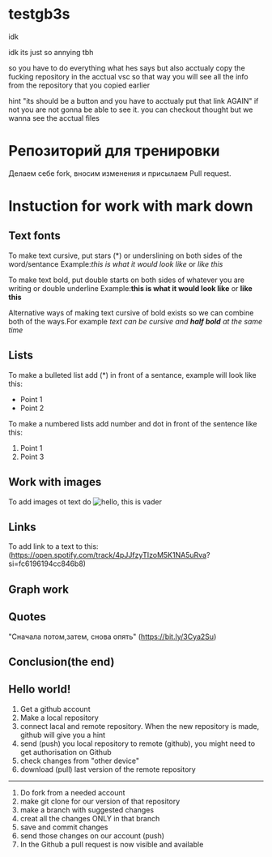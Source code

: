 # testgb3s
idk

idk its just so annying tbh

so you have to do everything what hes says but also acctualy copy the fucking repository in the acctual vsc so that way you will see all the info from the repository that you copied earlier

hint "its should be a button and you have to acctualy put that link AGAIN" if not you are not gonna be able to see it. you can checkout thought but we wanna see the acctual files 

# Репозиторий для тренировки

Делаем себе fork, вносим изменения и присылаем Pull request.

# Instuction for work with mark down 

## Text fonts
To make text cursive, put stars (*) or underslining on both sides of the word/sentance
Example:*this is what it would look like* or _like this_

To make text bold, put double starts on both sides of whatever you are writing or double underline
Example:**this is what it would look like** or __like this__

Alternative ways of making text cursive of bold exists so we can combine both of the ways.For example _text can be cursive and **half bold** at the same time_

## Lists
To make a bulleted list add (*) in front of a sentance, example will look like this:
* Point 1
* Point 2

To make a numbered lists add number and dot in front of the sentence like this: 
1. Point 1
2. Point 3


## Work with images 
 
 To add images ot text do ![hello, this is vader](IMG_4116.jpeg)
 
## Links
To add link to a text to this: 
(https://open.spotify.com/track/4pJJfzyTIzoM5K1NA5uRva? si=fc6196194cc846b8) 

## Graph work 

## Quotes 
"Сначала потом,затем, снова опять" (https://bit.ly/3Cya2Su)


## Conclusion(the end)

## Hello world!


1. Get a github account 
2. Make a local repository
3. connect lacal and remote repository. When the new repository is made, github will give you a hint 
4. send (push) you local repository to remote (github), you might need to get authorisation on Github
5. check changes from "other device"
6. download (pull) last version of the remote repository 
---

1. Do fork from a needed account 
2. make git clone for our version of that repository 
3. make a branch with suggested changes 
4. creat all the changes ONLY in that branch
5. save and commit changes  
6. send those changes on our account (push)
7. In the Github a pull request is now visible and available 
>>>>